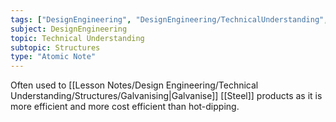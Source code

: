 ```yaml
---
tags: ["DesignEngineering", "DesignEngineering/TechnicalUnderstanding", "DesignEngineering/TechnicalUnderstanding/Structures"]
subject: DesignEngineering
topic: Technical Understanding
subtopic: Structures
type: "Atomic Note"
---
```


Often used to [[Lesson Notes/Design Engineering/Technical Understanding/Structures/Galvanising|Galvanise]] [[Steel]] products as it is more efficient and more cost efficient than hot-dipping.